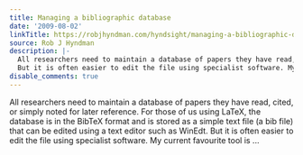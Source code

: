 ```yaml
---
title: Managing a bibliographic database
date: '2009-08-02'
linkTitle: https://robjhyndman.com/hyndsight/managing-a-bibliographic-database/
source: Rob J Hyndman
description: |-
  All researchers need to maintain a database of papers they have read, cited, or simply noted for later reference. For those of us using LaTeX, the database is in the BibTeX format and is stored as a simple text file (a bib file) that can be edited using a text editor such as WinEdt.
  But it is often easier to edit the file using specialist software. My current favourite tool is ...
disable_comments: true
---
```

All researchers need to maintain a database of papers they have read, cited, or simply noted for later reference. For those of us using LaTeX, the database is in the BibTeX format and is stored as a simple text file (a bib file) that can be edited using a text editor such as WinEdt.
But it is often easier to edit the file using specialist software. My current favourite tool is ...